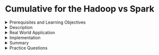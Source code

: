 # Cumulative for the  Hadoop vs Spark
<details><summary>Prerequisites and Learning Objectives</summary>

## Prerequisites

- Basic knowledge in Hadoop Ecosystem, Python Programming language and Data Frame API.

## Learning Objectives

- After completing this module, anyone can be able to understand the difference between Hadoop and Spark.


</details>
<details><summary>Description</summary>

## Description

## Speed 

- Apache spark - Spark is a cluster computing technology developed by Apache. Compared to Hadoop, Apache Spark can run applications up to 100 times faster in memory and 10 times quicker on storage. Spark makes it possible by minimizing the number of reading/writing cycles to disk and storing intermediate data in memory.

- Hadoop MapReduce - As MapReduce reads and writes data to and from the disc, processing performance is slowed.

## Difficulty

- Apache Spark - RDD, or Resilient Distributed Dataset, allows Spark to have a large number of high-level operators, making it simple to programme.

- Hadoop MapReduce - Hadoop MapReduce - Every operation in MapReduce must be manually coded, which makes it extremely challenging to use.

## latency

- Apache Spark – It provides low-latency computing.
  
- Hadoop MapReduce – It is a high latency computing framework.

## Interactive mode

- Apache Spark – It can process data interactively.
  
- Hadoop MapReduce – It doesn’t have an interactive mode.

## Streaming

- Apache Spark – It will process real-time data through Spark Streaming.
  
- Hadoop MapReduce – With MapReduce, we can only process data in batch mode.

## Category

- Apache Spark – It is data analytics engine.
  
- Hadoop MapReduce – MapReduce is basic data processing engine.

## Language Developed

- Apache Spark – It is developed in Scala.
  
- Hadoop MapReduce – It is developed in Java language.

## Latency

- Apache spark - It provides low-latency computing.

- Hadoop MapReduce - It provides high latency computing.

</br>

|     **Factors**    |                      **Hadoop**                      |                                **Spark**                                |
|:------------------:|:-------------------------------------------------------:|:-----------------------------------------------------------------------:|
| _Ease of Use_      | It is difficult to use with no Interactive mode               | Easy to Use and supports interactive mode                               |
| _Data processing_  | Data Processing is ideal for batch processing           | Can handle all data processing requirements (batch, graph etc.)         |
| _Performance_      | Faster than traditional system                          | Runs 100 times faster in-memory and 10 times faster on disk than Hadoop |
| _Failure Recovery_ | Resume where it left off when it restarts               | start all over from beginning when it restarts                          |
| _Security_         | More secure as it uses all Hadoop security capabilities | less secure as the security is set to "OFF" by default                  |
| _Cost_             | MapReduce is a cheaper option in terms of cost.         | expensive due to its in-memory processing power and RAM requirement     |
| _Scheduler_        | Dependent on external job scheduler like Oozie          | can schedule all its tasks by itself                                    |



</details>
<details><summary>Real World Application</summary>

## Real World Example

## Hadoop

- Big Companies like Google, Oracle and Facebook are following the hadoop architecture and using it's Map reduce component for the processing of huge volume of data. 

- Marks and Spencer, one of the luxury brands, are using Hadoop's HDFS for maintaing and storing customer related data that helps them to do analytics on it to make decisions which targets the customers on the large scale. 

## Spark

- Santa Monica, California-based VideoAmp are using Spark. For real-time bid optimization and real-time analytics, Spark has been deployed in production since day one. Additionally, audience segmentation, forecasting, and user data modelling are all dependent on machine learning. Also for querying and ELT.
</details>
<details><summary>Implementation</summary> 

</details>
<details><summary>Summary</summary> 

## Summary

- In the above module we have learned some difference between Hadoop and Apache spark.

## Difficulty

- Apache Spark - RDD, or Resilient Distributed Dataset, allows Spark to have a large number of high-level operators, making it simple to programme.

- Hadoop MapReduce - Hadoop MapReduce - Every operation in MapReduce must be manually coded, which makes it extremely challenging to use.

## Latency

- Apache spark - It provides low-latency computing.

- Hadoop MapReduce - It provides high latency computing.

</br>

|     **Factors**    |                      **Hadoop**                      |                                **Spark**                                |
|:------------------:|:-------------------------------------------------------:|:-----------------------------------------------------------------------:|
| _Ease of Use_      | It is difficult to use with no Interactive mode               | Easy to Use and supports interactive mode                               |
| _Data processing_  | Data Processing is ideal for batch processing           | Can handle all data processing requirements (batch, graph etc.)         |
| _Performance_      | Faster than traditional system                          | Runs 100 times faster in-memory and 10 times faster on disk than Hadoop |
| _Failure Recovery_ | Resume where it left off when it restarts               | start all over from beginning when it restarts                          |
| _Security_         | More secure as it uses all Hadoop security capabilities | less secure as the security is set to "OFF" by default                  |
| _Cost_             | MapReduce is a cheaper option in terms of cost.         | expensive due to its in-memory processing power and RAM requirement     |
| _Scheduler_        | Dependent on external job scheduler like Oozie          | can schedule all its tasks by itself                                    |



</details>
<details><summary>Practice Questions</summary>

[Practice Questions](./Quiz.gift)</details>
